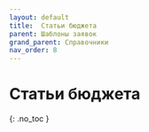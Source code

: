 ```yaml
---
layout: default
title:	Статьи бюджета
parent: Шаблоны заявок
grand_parent: Справочники
nav_order: 8
---
```


# Статьи бюджета
{: .no_toc }
